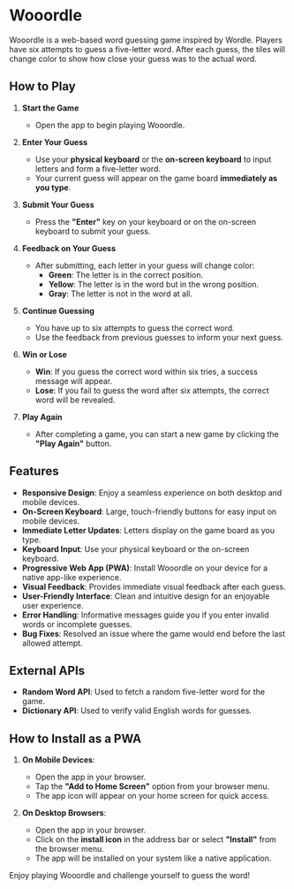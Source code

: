 # Wooordle

Wooordle is a web-based word guessing game inspired by Wordle. Players have six attempts to guess a five-letter word. After each guess, the tiles will change color to show how close your guess was to the actual word.

## How to Play

1. **Start the Game**

   - Open the app to begin playing Wooordle.

2. **Enter Your Guess**

   - Use your **physical keyboard** or the **on-screen keyboard** to input letters and form a five-letter word.
   - Your current guess will appear on the game board **immediately as you type**.

3. **Submit Your Guess**

   - Press the **"Enter"** key on your keyboard or on the on-screen keyboard to submit your guess.

4. **Feedback on Your Guess**

   - After submitting, each letter in your guess will change color:
     - **Green**: The letter is in the correct position.
     - **Yellow**: The letter is in the word but in the wrong position.
     - **Gray**: The letter is not in the word at all.

5. **Continue Guessing**

   - You have up to six attempts to guess the correct word.
   - Use the feedback from previous guesses to inform your next guess.

6. **Win or Lose**

   - **Win**: If you guess the correct word within six tries, a success message will appear.
   - **Lose**: If you fail to guess the word after six attempts, the correct word will be revealed.

7. **Play Again**

   - After completing a game, you can start a new game by clicking the **"Play Again"** button.

## Features

- **Responsive Design**: Enjoy a seamless experience on both desktop and mobile devices.
- **On-Screen Keyboard**: Large, touch-friendly buttons for easy input on mobile devices.
- **Immediate Letter Updates**: Letters display on the game board as you type.
- **Keyboard Input**: Use your physical keyboard or the on-screen keyboard.
- **Progressive Web App (PWA)**: Install Wooordle on your device for a native app-like experience.
- **Visual Feedback**: Provides immediate visual feedback after each guess.
- **User-Friendly Interface**: Clean and intuitive design for an enjoyable user experience.
- **Error Handling**: Informative messages guide you if you enter invalid words or incomplete guesses.
- **Bug Fixes**: Resolved an issue where the game would end before the last allowed attempt.

## External APIs

- **Random Word API**: Used to fetch a random five-letter word for the game.
- **Dictionary API**: Used to verify valid English words for guesses.

## How to Install as a PWA

1. **On Mobile Devices**:
   - Open the app in your browser.
   - Tap the **"Add to Home Screen"** option from your browser menu.
   - The app icon will appear on your home screen for quick access.

2. **On Desktop Browsers**:
   - Open the app in your browser.
   - Click on the **install icon** in the address bar or select **"Install"** from the browser menu.
   - The app will be installed on your system like a native application.

Enjoy playing Wooordle and challenge yourself to guess the word!